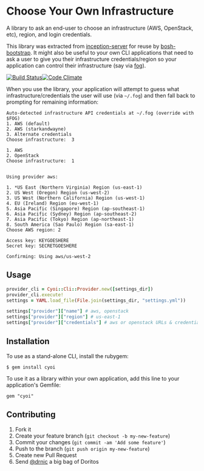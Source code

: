 Choose Your Own Infrastructure
==============================

A library to ask an end-user to choose an infrastructure (AWS, OpenStack, etc), region, and login credentials.

This library was extracted from [inception-server](https://github.com/drnic/inception-server) for reuse by [bosh-bootstrap](https://github.com/StarkAndWayne/bosh-bootstrap). It might also be useful to your own CLI applications that need to ask a user to give you their infrastructure credentials/region so your application can control their infrastructure (say via [fog](http://fog.io)).

[![Build Status](https://travis-ci.org/cloudfoundry-community/cyoi.png?branch=master)](https://travis-ci.org/drnic/cyoi)[![Code Climate](https://codeclimate.com/github/cloudfoundry-community/cyoi.png)](https://codeclimate.com/github/cloudfoundry-community/cyoi)

When you use the library, your application will attempt to guess what infrastructure/credentials the user will use (via `~/.fog`) and then fall back to prompting for remaining information:

```
Auto-detected infrastructure API credentials at ~/.fog (override with $FOG)
1. AWS (default)
2. AWS (starkandwayne)
3. Alternate credentials
Choose infrastructure:  3

1. AWS
2. OpenStack
Choose infrastructure:  1


Using provider aws:

1. *US East (Northern Virginia) Region (us-east-1)
2. US West (Oregon) Region (us-west-2)
3. US West (Northern California) Region (us-west-1)
4. EU (Ireland) Region (eu-west-1)
5. Asia Pacific (Singapore) Region (ap-southeast-1)
6. Asia Pacific (Sydney) Region (ap-southeast-2)
7. Asia Pacific (Tokyo) Region (ap-northeast-1)
8. South America (Sao Paulo) Region (sa-east-1)
Choose AWS region: 2

Access key: KEYGOESHERE
Secret key: SECRETGOESHERE

Confirming: Using aws/us-west-2
```

Usage
-----

```ruby
provider_cli = Cyoi::Cli::Provider.new([settings_dir])
provider_cli.execute!
settings = YAML.load_file(File.join(settings_dir, "settings.yml"))

settings["provider"]["name"] # aws, openstack
settings["provider"]["region"] # us-east-1
settings["provider"]["credentials"] # aws or openstack URLs & credentials
```

Installation
------------

To use as a stand-alone CLI, install the rubygem:

```
$ gem install cyoi
```

To use it as a library within your own application, add this line to your application's Gemfile:

```
gem "cyoi"
```

Contributing
------------

1. Fork it
2. Create your feature branch (`git checkout -b my-new-feature`)
3. Commit your changes (`git commit -am 'Add some feature'`)
4. Push to the branch (`git push origin my-new-feature`)
5. Create new Pull Request
6. Send [@drnic](https://github.com/drnic) a big bag of Doritos
